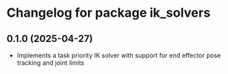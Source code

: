 # Changelog for package ik_solvers

## 0.1.0 (2025-04-27)

- Implements a task priority IK solver with support for end effector pose
tracking and joint limits
